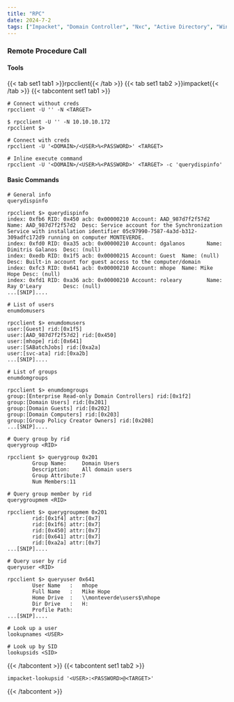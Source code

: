 ```yaml
---
title: "RPC"
date: 2024-7-2
tags: ["Impacket", "Domain Controller", "Nxc", "Active Directory", "Windows", "Enumeration", "SID"]
---
```


### Remote Procedure Call

#### Tools

{{< tab set1 tab1 >}}rpcclient{{< /tab >}}
{{< tab set1 tab2 >}}impacket{{< /tab >}}
{{< tabcontent set1 tab1 >}}

```console
# Connect without creds
rpcclient -U '' -N <TARGET>
```

```console {class="sample-code"}
$ rpcclient -U '' -N 10.10.10.172
rpcclient $>
```

```console
# Connect with creds
rpcclient -U '<DOMAIN>/<USER>%<PASSWORD>' <TARGET>
```

```console
# Inline execute command
rpcclient -U '<DOMAIN>/<USER>%<PASSWORD>' <TARGET> -c 'querydispinfo'
```

#### Basic Commands

```console
# General info
querydispinfo
```

```console {class="sample-code"}
rpcclient $> querydispinfo
index: 0xfb6 RID: 0x450 acb: 0x00000210 Account: AAD_987d7f2f57d2       Name: AAD_987d7f2f57d2  Desc: Service account for the Synchronization Service with installation identifier 05c97990-7587-4a3d-b312-309adfc172d9 running on computer MONTEVERDE.
index: 0xfd0 RID: 0xa35 acb: 0x00000210 Account: dgalanos       Name: Dimitris Galanos  Desc: (null)
index: 0xedb RID: 0x1f5 acb: 0x00000215 Account: Guest  Name: (null)    Desc: Built-in account for guest access to the computer/domain
index: 0xfc3 RID: 0x641 acb: 0x00000210 Account: mhope  Name: Mike Hope Desc: (null)
index: 0xfd1 RID: 0xa36 acb: 0x00000210 Account: roleary        Name: Ray O'Leary       Desc: (null)
...[SNIP]....
```

```console
# List of users
enumdomusers
```

```console {class="sample-code"}
rpcclient $> enumdomusers
user:[Guest] rid:[0x1f5]
user:[AAD_987d7f2f57d2] rid:[0x450]
user:[mhope] rid:[0x641]
user:[SABatchJobs] rid:[0xa2a]
user:[svc-ata] rid:[0xa2b]
...[SNIP]....
```

```console
# List of groups
enumdomgroups
```

```console {class="sample-code"}
rpcclient $> enumdomgroups
group:[Enterprise Read-only Domain Controllers] rid:[0x1f2]
group:[Domain Users] rid:[0x201]
group:[Domain Guests] rid:[0x202]
group:[Domain Computers] rid:[0x203]
group:[Group Policy Creator Owners] rid:[0x208]
...[SNIP]....
```

```console
# Query group by rid
querygroup <RID>
```

```console {class="sample-code"}
rpcclient $> querygroup 0x201
        Group Name:     Domain Users
        Description:    All domain users
        Group Attribute:7
        Num Members:11
```

```console
# Query group member by rid
querygroupmem <RID>
```

```console {class="sample-code"}
rpcclient $> querygroupmem 0x201
        rid:[0x1f4] attr:[0x7]
        rid:[0x1f6] attr:[0x7]
        rid:[0x450] attr:[0x7]
        rid:[0x641] attr:[0x7]
        rid:[0xa2a] attr:[0x7]
...[SNIP]....
```

```console
# Query user by rid
queryuser <RID>
```

```console {class="sample-code"}
rpcclient $> queryuser 0x641
        User Name   :   mhope
        Full Name   :   Mike Hope
        Home Drive  :   \\monteverde\users$\mhope
        Dir Drive   :   H:
        Profile Path:
...[SNIP]....
```

```console
# Look up a user
lookupnames <USER>
```

```console
# Look up by SID
lookupsids <SID>
```

{{< /tabcontent >}}
{{< tabcontent set1 tab2 >}}

```console
impacket-lookupsid '<USER>:<PASSWORD>@<TARGET>'
```

{{< /tabcontent >}}
